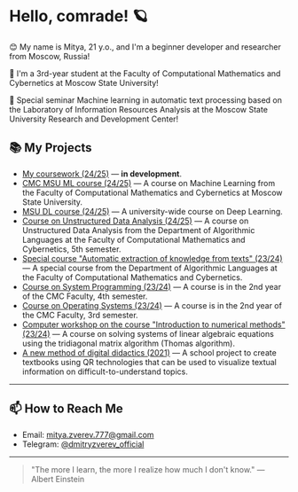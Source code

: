 # Hello, comrade! 🪐

😊 My name is Mitya, 21 y.o., and I'm a beginner developer and researcher from Moscow, Russia!

🧠 I'm a 3rd-year student at the Faculty of Computational Mathematics and Cybernetics at Moscow State University!

🚀 Special seminar Machine learning in automatic text processing based on the Laboratory of Information Resources Analysis at the Moscow State University Research and Development Center!

## 📚 My Projects

- [My coursework (24/25)](https://github.com/mixmide/coursework) — **in development**.
- [CMC MSU ML course (24/25)](https://github.com/mixmide/CMC_MSU_ML_course_24-25) — A course on Machine Learning from the Faculty of Computational Mathematics and Cybernetics at Moscow State University.
- [MSU DL course (24/25)](https://github.com/mixmide/MSU_DL_course_2024) — A university-wide course on Deep Learning.
- [Course on Unstructured Data Analysis (24/25)](https://github.com/mixmide/unstructured_data_analysis_2024) — A course on Unstructured Data Analysis from the Department of Algorithmic Languages at the Faculty of Computational Mathematics and Cybernetics, 5th semester.
- [Special course "Automatic extraction of knowledge from texts" (23/24)](https://github.com/mixmide/automatic_extraction_of_knowledge_from_texts_course_2024) — A special course from the Department of Algorithmic Languages at the Faculty of Computational Mathematics and Cybernetics.
- [Course on System Programming (23/24)](https://github.com/mixmide/SP_2024) — A course is in the 2nd year of the CMC Faculty, 4th semester.
- [Course on Operating Systems (23/24)](https://github.com/mixmide/OS_2023) — A course is in the 2nd year of the CMC Faculty, 3rd semester.
- [Computer workshop on the course "Introduction to numerical methods" (23/24)](https://github.com/mixmide/numerical_methods) — A course on solving systems of linear algebraic equations using the tridiagonal matrix algorithm (Thomas algorithm).
- [A new method of digital didactics (2021)](https://github.com/mixmide/new_method_of_digital_didactics) — A school project to create textbooks using QR technologies that can be used to visualize textual information on difficult-to-understand topics.
---

## 📫 How to Reach Me
- Email: [mitya.zverev.777@gmail.com](mailto:mitya.zverev.777@gmail.com)
- Telegram: [@dmitryzverev_official](https://t.me/dmitryzverev_official)

---
> "The more I learn, the more I realize how much I don't know." — Albert Einstein
